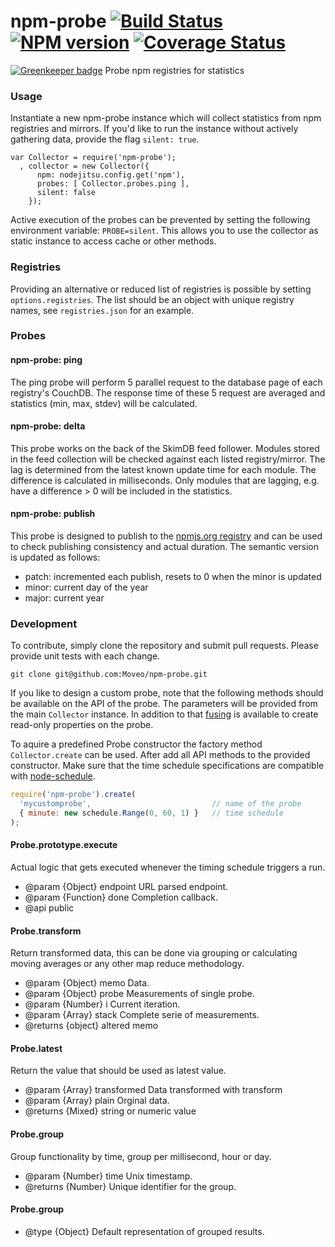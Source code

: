 # npm-probe [![Build Status][status]](https://travis-ci.org/Moveo/npm-probe) [![NPM version][npmimgurl]](http://npmjs.org/package/npm-probe) [![Coverage Status][coverage]](http://coveralls.io/r/Moveo/npm-probe?branch=master)

[![Greenkeeper badge](https://badges.greenkeeper.io/Swaagie/npm-probe.svg)](https://greenkeeper.io/)
Probe npm registries for statistics

[status]: https://travis-ci.org/Moveo/npm-probe.png?branch=master
[npmimgurl]: https://badge.fury.io/js/npm-probe.png
[coverage]: http://coveralls.io/repos/Moveo/npm-probe/badge.png?branch=master

### Usage

Instantiate a new npm-probe instance which will collect statistics from npm
registries and mirrors. If you'd like to run the instance without actively
gathering data, provide the flag `silent: true`.

```
var Collector = require('npm-probe');
  , collector = new Collector({
      npm: nodejitsu.config.get('npm'),
      probes: [ Collector.probes.ping ],
      silent: false
    });
```

Active execution of the probes can be prevented by setting the following
environment variable: `PROBE=silent`. This allows you to use the collector as
static instance to access cache or other methods.

### Registries

Providing an alternative or reduced list of registries is possible by setting
`options.registries`. The list should be an object with unique registry names,
see `registries.json` for an example.

### Probes

#### npm-probe: ping

The ping probe will perform 5 parallel request to the database page of each
registry's CouchDB. The response time of these 5 request are averaged and
statistics (min, max, stdev) will be calculated.

#### npm-probe: delta

This probe works on the back of the SkimDB feed follower. Modules stored in the feed
collection will be checked against each listed registry/mirror. The lag is
determined from the latest known update time for each module. The difference is
calculated in milliseconds. Only modules that are lagging, e.g. have a difference > 0
will be included in the statistics.

#### npm-probe: publish

This probe is designed to publish to the [npmjs.org registry] and can be used to
check publishing consistency and actual duration. The semantic version is updated
as follows:

- patch: incremented each publish, resets to 0 when the minor is updated
- minor: current day of the year
- major: current year

### Development

To contribute, simply clone the repository and submit pull requests. Please
provide unit tests with each change.

```
git clone git@github.com:Moveo/npm-probe.git
```

If you like to design a custom probe, note that the following methods should be
available on the API of the probe. The parameters will be provided
from the main `Collector` instance. In addition to that [fusing] is available to
create read-only properties on the probe.

To aquire a predefined Probe constructor the factory method `Collector.create`
can be used. After add all API methods to the provided constructor. Make sure that
the time schedule specifications are compatible with [node-schedule].

```js
require('npm-probe').create(
  'mycustomprobe',                           // name of the probe
  { minute: new schedule.Range(0, 60, 1) }   // time schedule
);
```

#### Probe.prototype.execute

Actual logic that gets executed whenever the timing schedule triggers a run.

- @param {Object} endpoint URL parsed endpoint.
- @param {Function} done Completion callback.
- @api public

#### Probe.transform

Return transformed data, this can be done via grouping or calculating moving
averages or any other map reduce methodology.

- @param {Object} memo Data.
- @param {Object} probe Measurements of single probe.
- @param {Number} i Current iteration.
- @param {Array} stack Complete serie of measurements.
- @returns {object} altered memo

#### Probe.latest

Return the value that should be used as latest value.

- @param {Array} transformed Data transformed with transform
- @param {Array} plain Orginal data.
- @returns {Mixed} string or numeric value

#### Probe.group

Group functionality by time, group per millisecond, hour or day.

- @param {Number} time Unix timestamp.
- @returns {Number} Unique identifier for the group.

#### Probe.group

- @type {Object} Default representation of grouped results.

[fusing]: https://github.com/bigpipe/fusing
[npmjs.org registry]: http://registry.npmjs.org/
[node-schedule]: https://github.com/mattpat/node-schedule